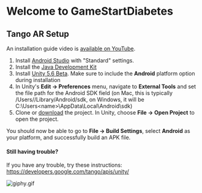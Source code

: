 # Welcome to GameStartDiabetes #

## Tango AR Setup ##
An installation guide video is [available on YouTube](https://youtu.be/-McL2FtLDAk).

1. Install [Android Studio](https://developer.android.com/studio/index.html) with "Standard" settings.
1. Install the [Java Development Kit](http://www.oracle.com/technetwork/java/javase/downloads/jdk8-downloads-2133151.html)
1. Install [Unity 5.6 Beta](https://unity3d.com/unity/beta).  Make sure to include the **Android** platform option during installation
1. In Unity's **Edit -> Preferences** menu, navigate to **External Tools** and set the file path for the Android SDK field (on Mac, this is typically /Users/<name>/Library/Android/sdk, on Windows, it will be C:\Users\<name>\AppData\Local\Android\sdk)
1. Clone or [download](https://bitbucket.org/gamestartdev/diabetes/downloads) the project.  In Unity, choose **File -> Open Project** to open the project.

You should now be able to go to **File -> Build Settings**, select **Android** as your platform, and successfully build an APK file.

#### Still having trouble? ####
If you have any trouble, try these instructions:
https://developers.google.com/tango/apis/unity/

![giphy.gif](https://bitbucket.org/repo/68oxpX/images/3930034140-giphy.gif)